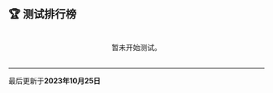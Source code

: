 
<br/>

## 🏆 测试排行榜

<br/>

<center>
暂未开始测试。
</center>

<br/>

<hr/>
<p class="text-center">最后更新于<strong>2023年10月25日</strong></p>
